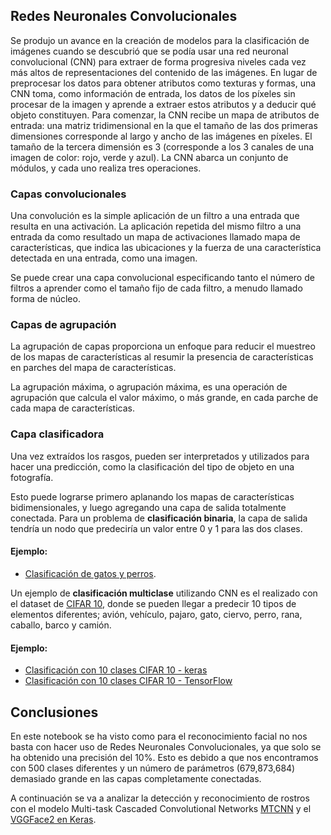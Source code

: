 

##                Redes Neuronales Convolucionales
Se produjo un avance en la creación de modelos para la clasificación de imágenes cuando se descubrió que se podía usar una red neuronal convolucional (CNN) para extraer de forma progresiva niveles cada vez más altos de representaciones del contenido de las imágenes. En lugar de preprocesar los datos para obtener atributos como texturas y formas, una CNN toma, como información de entrada, los datos de los píxeles sin procesar de la imagen y aprende a extraer estos atributos y a deducir qué objeto constituyen.
Para comenzar, la CNN recibe un mapa de atributos de entrada: una matriz tridimensional en la que el tamaño de las dos primeras dimensiones corresponde al largo y ancho de las imágenes en píxeles. El tamaño de la tercera dimensión es 3 (corresponde a los 3 canales de una imagen de color: rojo, verde y azul). La CNN abarca un conjunto de módulos, y cada uno realiza tres operaciones.

### Capas convolucionales
Una convolución es la simple aplicación de un filtro a una entrada que resulta en una activación. La aplicación repetida del mismo filtro a una entrada da como resultado un mapa de activaciones llamado mapa de características, que indica las ubicaciones y la fuerza de una característica detectada en una entrada, como una imagen.

Se puede crear una capa convolucional especificando tanto el número de filtros a aprender como el tamaño fijo de cada filtro, a menudo llamado forma de núcleo.

### Capas de agrupación
La agrupación de capas proporciona un enfoque para reducir el muestreo de los mapas de características al resumir la presencia de características en parches del mapa de características.

La agrupación máxima, o agrupación máxima, es una operación de agrupación que calcula el valor máximo, o más grande, en cada parche de cada mapa de características.

### Capa clasificadora
Una vez extraídos los rasgos, pueden ser interpretados y utilizados para hacer una predicción, como la clasificación del tipo de objeto en una fotografía.

Esto puede lograrse primero aplanando los mapas de características bidimensionales, y luego agregando una capa de salida totalmente conectada. Para un problema de **clasificación binaria**, la capa de salida tendría un nodo que predeciría un valor entre 0 y 1 para las dos clases.
#### Ejemplo: 
* [Clasificación de gatos y perros](https://developers.google.com/machine-learning/practica/image-classification/exercise-1).

Un ejemplo de **clasificación multiclase** utilizando CNN es el realizado con el dataset de [CIFAR 10](https://www.cs.toronto.edu/~kriz/cifar.html), donde se pueden llegar a predecir 10 tipos de elementos diferentes; avión, vehículo, pajaro, gato, ciervo, perro, rana, caballo, barco y camión.
#### Ejemplo: 
* [Clasificación con 10 clases CIFAR 10 - keras](https://github.com/keras-team/keras/blob/master/examples/cifar10_cnn.py)
* [Clasificación con 10 clases CIFAR 10 - TensorFlow](https://colab.research.google.com/github/Hvass-Labs/TensorFlow-Tutorials/blob/master/06_CIFAR-10.ipynb#scrollTo=_7IkURkEUWFq)


##               Conclusiones
En este notebook se ha visto como para el reconocimiento facial no nos basta con hacer uso de Redes Neuronales Convolucionales, ya que solo se ha obtenido una precisión del 10%.
Esto es debido a que nos encontramos con 500 clases diferentes y un número de parámetros (679,873,684) demasiado grande en las capas completamente conectadas.

A continuación se va a analizar la detección y reconocimiento de rostros con el modelo Multi-task Cascaded Convolutional Networks [MTCNN](https://kpzhang93.github.io/MTCNN_face_detection_alignment) y el [VGGFace2 en Keras](https://github.com/rcmalli/keras-vggface).

